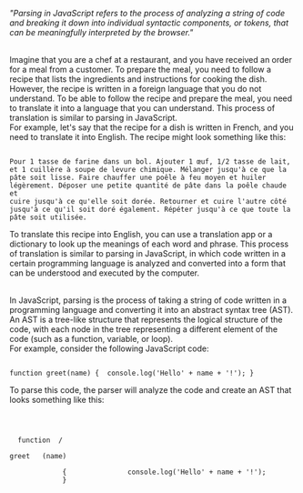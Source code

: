 _"Parsing in JavaScript refers to the process of analyzing a string of code and breaking it down into individual syntactic components, or tokens, that can be meaningfully interpreted by the browser."_

<br/>
Imagine that you are a chef at a restaurant, and you have received an order for a meal from a customer. To prepare the meal, you need to follow a recipe that lists the ingredients and instructions for cooking the dish. However, the recipe is written in a foreign language that you do not understand. To be able to follow the recipe and prepare the meal, you need to translate it into a language that you can understand. This process of translation is similar to parsing in JavaScript.

<br/>
For example, let's say that the recipe for a dish is written in French, and you need to translate it into English. The recipe might look something like this:

<Code language='javascript'>

Pour 1 tasse de farine dans un bol.
Ajouter 1 œuf, 1/2 tasse de lait, et 1 cuillère à soupe de levure chimique.
Mélanger jusqu'à ce que la pâte soit lisse.
Faire chauffer une poêle à feu moyen et huiler légèrement.
Déposer une petite quantité de pâte dans la poêle chaude et cuire jusqu'à ce qu'elle soit dorée.
Retourner et cuire l'autre côté jusqu'à ce qu'il soit doré également.
Répéter jusqu'à ce que toute la pâte soit utilisée.
</Code>

To translate this recipe into English, you can use a translation app or a dictionary to look up the meanings of each word and phrase. This process of translation is similar to parsing in JavaScript, in which code written in a certain programming language is analyzed and converted into a form that can be understood and executed by the computer.

<br/>
In JavaScript, parsing is the process of taking a string of code written in a programming language and converting it into an abstract syntax tree (AST). An AST is a tree-like structure that represents the logical structure of the code, with each node in the tree representing a different element of the code (such as a function, variable, or loop).

<br/>
For example, consider the following JavaScript code:

<Code language='javascript'>

function greet(name) {
&nbsp;console.log('Hello' + name + '!');
}
</Code>

To parse this code, the parser will analyze the code and create an AST that looks something like this:

<Code language='javascript'>

&nbsp; function
&nbsp;/&nbsp;&nbsp;&nbsp;&nbsp;&nbsp;\
greet&nbsp;&nbsp; (name)
&nbsp;&nbsp;&nbsp;&nbsp;&nbsp;&nbsp;&nbsp;&nbsp;&nbsp;&nbsp;&nbsp;&nbsp;\
&nbsp;&nbsp;&nbsp;&nbsp;&nbsp;&nbsp;&nbsp;&nbsp;&nbsp;&nbsp;&nbsp;&nbsp;&nbsp;{
&nbsp;&nbsp;&nbsp;&nbsp;&nbsp;&nbsp;&nbsp;&nbsp;&nbsp;&nbsp;&nbsp;&nbsp;&nbsp;&nbsp;console.log('Hello' + name + '!');
&nbsp;&nbsp;&nbsp;&nbsp;&nbsp;&nbsp;&nbsp;&nbsp;&nbsp;&nbsp;&nbsp;&nbsp;&nbsp;}
</Code>
